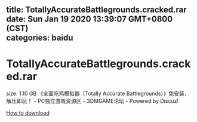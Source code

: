 
title: TotallyAccurateBattlegrounds.cracked.rar
date: Sun Jan 19 2020 13:39:07 GMT+0800 (CST)    
categories: baidu
---

# TotallyAccurateBattlegrounds.cracked.rar
size: 1.10 GB
 《全面吃鸡模拟器（Totally Accurate Battlegrounds）》免安装，解压即玩！ - PC独立游戏资源区 - 3DMGAME论坛 - Powered by Discuz!
 

[How to download](https://bpcam.bemobtrk.com/go/2ceec3aa-1ca2-46d6-b9ff-aaa5c184517c?jno=1182)